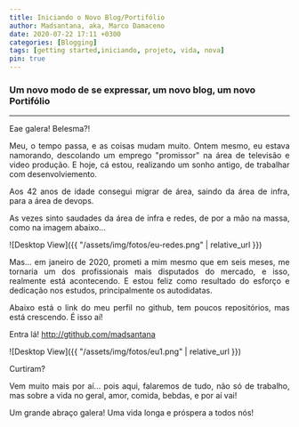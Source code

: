 ```yaml
---
title: Iniciando o Novo Blog/Portifólio
author: Madsantana, aka, Marco Damaceno
date: 2020-07-22 17:11 +0300
categories: [Blogging]
tags: [getting started,iniciando, projeto, vida, nova]
pin: true
---
```


### Um novo modo de se expressar, um novo blog, um novo Portifólio
***
<div style="text-align: justify">
Eae galera! Belesma?!

Meu, o tempo passa, e as coisas mudam muito. Ontem mesmo, eu estava namorando, descolando um emprego "promissor" na área de televisão e video produção. E hoje, cá estou, realizando um sonho antigo, de trabalhar com desenvolviemento.

Aos 42 anos de idade consegui migrar de área, saindo da área de infra, para a área de devops.

As vezes sinto saudades da área de infra e redes, de por a mão na massa, como na imagem abaixo...

![Desktop View]({{ "/assets/img/fotos/eu-redes.png" | relative_url }})

Mas... em janeiro de 2020, prometi a mim mesmo que em seis meses, me tornaria um dos profissionais mais disputados
do mercado, e isso, realmente está acontecendo. E estou feliz como resultado do esforço e dedicação nos estudos,
principalmente os autodidatas.

Abaixo está o link do meu perfil no github, tem poucos repositórios, mas está crescendo. É isso aí!

Entra lá! <http://gtithub.com/madsantana>

![Desktop View]({{ "/assets/img/fotos/eu1.png" | relative_url }})

Curtiram?

Vem muito mais por aí... pois aqui, falaremos de tudo, não só de trabalho, mas sobre a vida no geral, amor, comida,
bebdas, e por aí vai!

Um grande abraço galera! Uma vida longa e próspera a todos nós!
</div>